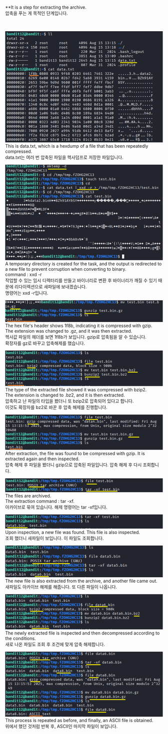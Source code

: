 **It is a step for extracting the archive.<br>
압축을 푸는 게 목적인 단계입니다.<br>
<br>
<Br>

![image break](/Pictur/Level12/bandit1.png) <br>
This is data.txt, which is a hexdump of a file that has been repeatedly compressed.<br>
data.txt는 여러 번 압축된 파일을 헥사덤프로 저장한 파일입니다.


![image break](/Pictur/Level12/bandit2.png) <br>
A temporary directory is created for the task, and the output is redirected to a new file to prevent corruption when converting to binary.<br>
command : xxd -r<br>
작업할 수 있는 임시 디렉터리를 만들고 바이너리로 변환 후 바이너리가 깨질 수 있기 때문에 리다이렉션으로 새파일에 보내겠습니다.<br>
명령어는 xxd -r입니다. 


![image break](/Pictur/Level12/bandit3.png) <br>
The hex file's header shows 1f8b, indicating it is compressed with gzip.<br>
The extension was changed to .gz, and it was then extracted.<br>
헥사값 파일의 헤더를 보면 1f8b가 보입니다. gzip로 압축됨을 알 수 있습니다. <br>
확장자를 gz로 바꾸고 압축해제를 했습니다.

![image break](/Pictur/Level12/bandit4.png) <br>
The type of the extracted file showed it was compressed with bzip2.<br>
The extension is changed to .bz2, and it is then extracted.<br>
압축하고 난 파일의 타입을 봤더니 또 bzip2로 압축되어 있다고 합니다.<br>
이것도 확장자를 bz2로 바꾼 후 압축 해제를 진행합니다.


![image break](/Pictur/Level12/bandit5.png) <br>
After extraction, the file was found to be compressed with gzip. It is extracted again and then inspected.<br>
압축 해제 후 파일을 봤더니 gzip으로 압축된 파일입니다. 압축 해제 후 다시 조회합니다.

![image break](/Pictur/Level12/bandit6.png) <br>
The files are archived. <br>
The extraction command : tar -xf.<br>
아카이브로 묶여 있습니다. 해제 명령어는 tar -xf입니다.

![image break](/Pictur/Level12/bandit7.png) <br>
Upon inspection, a new file was found. This file is also inspected.<br>
조회 했더니 새파일이 보입니다. 이 파일도 조회합니다. 


![image break](/Pictur/Level12/bandit7.7.png) <br>
The new file is also extracted from the archive, and another file came out.<br>
새파일도 아카이브 해제를 해줍니다. 또 다른 파일이 나옵니다.

![image break](/Pictur/Level12/bandit8.png) <br>
The newly extracted file is inspected and then decompressed according to the conditions.<br>
새로 나온 파일도 조회 후 조건에 맞게 압축 해제합니다. 

![image break](/Pictur/Level12/bandit9.png) <br>
This process is repeated as before, and finally, an ASCII file is obtained.<br>
위에서 했던 것처럼 반복 후, ASCII인 마지막 파일이 보입니다. 

